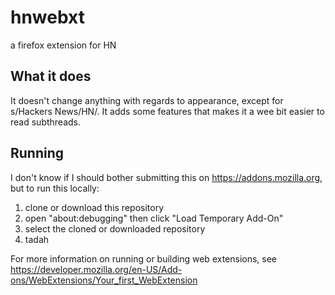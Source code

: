 # hnwebxt
a firefox extension for HN

## What it does
It doesn't change anything with regards to appearance,
except for s/Hackers News/HN/.
It adds some features that makes it a wee bit easier
to read subthreads.

## Running
I don't know if I should bother submitting this on https://addons.mozilla.org,
but to run this locally:

1. clone or download this repository
2. open "about:debugging" then click "Load Temporary Add-On"
3. select the cloned or downloaded repository
4. tadah

For more information on running or building web extensions,
see https://developer.mozilla.org/en-US/Add-ons/WebExtensions/Your_first_WebExtension
